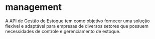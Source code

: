 # management
A API de Gestão de Estoque tem como objetivo fornecer uma solução flexível e adaptável para empresas de diversos setores que possuem necessidades de controle e gerenciamento de estoque.
